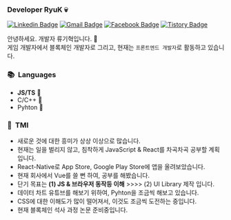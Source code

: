### Developer RyuK 💀
[![Linkedin Badge](https://img.shields.io/badge/-LinkedIn-blue?style=flat-square&logo=Linkedin&logoColor=white&link=https://www.linkedin.com/in/ryuchain/)](https://www.linkedin.com/in/ryuchain/) 
[![Gmail Badge](https://img.shields.io/badge/-Gmail-c14438?style=flat-square&logo=Gmail&logoColor=white&link=mailto:ryugihyeok@gmail.com)](mailto:ryugihyeok@gmail.com) 
[![Facebook Badge](https://img.shields.io/badge/-Facebook-1877f2?style=flat-square&logo=facebook&logoColor=white&link=facebook.com/Dev.RyuK)](facebook.com/Dev.RyuK) 
[![Tistory Badge](https://img.shields.io/badge/-Tistory-orange?style=flat-square&link=https://ryublock.tistory.com/)](https://ryublock.tistory.com/)

안녕하세요. 개발자 류기혁입니다. 👋</br>
게임 개발자에서 블록체인 개발자로 그리고, 현재는 `프론트엔드 개발자`로 활동하고 있습니다.</br>

### 📚 &nbsp;Languages
- **JS/TS** 🐥
- C/C++ 🐣
- Pyhton 🐤

### 💬 &nbsp;TMI
- 새로운 것에 대한 흥미가 상상 이상으로 많습니다.
- 현재는 일을 벌리지 않고, 침착하게 JavaScript & React를 차곡차곡 공부할 계획입니다.
- React-Native로 App Store, Google Play Store에 앱을 올려보았습니다.
- 현재 회사에서 Vue를 쓸 뻔 하여, 공부를 해봤습니다.
- 단기 목표는 **(1) JS & 브라우저 동작등 이해** >>>> (2) UI Library 제작 입니다.
- 데이터 차트 유튜브를 해보기 위하여, Pyhton을 조금씩 해보고 있습니다.
- CSS에 대한 이해도가 많이 떨어져서, 이것도 조금씩 도전하는 중입니다.
- 현재 블록체인 석사 과정 논문 준비중입니다.
